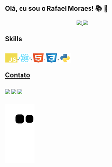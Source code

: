 ## Olá, eu sou o Rafael Moraes! 📚 🚀

<div align="center">
  <a href="https://github.com/rafaelmoraes003">
  <img height="180em" src="https://github-readme-stats.vercel.app/api?username=rafaelmoraes003&show_icons=true&theme=merko&include_all_commits=true&count_private=true"/>
  <img height="180em" src="https://github-readme-stats.vercel.app/api/top-langs/?username=rafaelmoraes003&layout=compact&langs_count=7&theme=merko"/>
</div>

## Skills
  
<div style="display: inline_block"><br>
  <img align="center" alt="rafael-js" height="30" width="40" src="https://raw.githubusercontent.com/devicons/devicon/master/icons/javascript/javascript-plain.svg">
  <img align="center" alt="rafael-react" height="30" width="40" src="https://raw.githubusercontent.com/devicons/devicon/master/icons/react/react-original.svg">
  <img align="center" alt="rafael-html" height="30" width="40" src="https://raw.githubusercontent.com/devicons/devicon/master/icons/html5/html5-original.svg">
  <img align="center" alt="rafael-css" height="30" width="40" src="https://raw.githubusercontent.com/devicons/devicon/master/icons/css3/css3-original.svg">
  <img align="center" alt="rafael-python" height="30" width="40" src="https://raw.githubusercontent.com/devicons/devicon/master/icons/python/python-original.svg">
  
## Contato
  </br>
<div> 
  <a href="https://www.instagram.com/rafronha_/" target="_blank"><img src="https://img.shields.io/badge/-Instagram-%23E4405F?style=for-the-badge&logo=instagram&logoColor=white" target="_blank"></a>
  <a href="https://www.linkedin.com/in/rafael-moraes-2144a1228/" target="_blank"><img src="https://img.shields.io/badge/-LinkedIn-%230077B5?style=for-the-badge&logo=linkedin&logoColor=white"></a> 
  <a href = "mailto:rafaelsm003@gmail.com"><img src="https://img.shields.io/badge/Gmail-D14836?style=for-the-badge&logo=gmail&logoColor=white" target="_blank"></a>
</div>

##  
![Snake animation](https://github.com/rafaelmoraes003/rafaelmoraes003/blob/output/github-contribution-grid-snake.svg)
